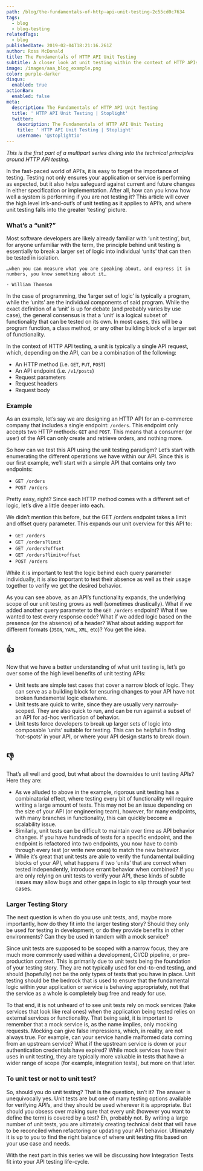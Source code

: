 ```yaml
---
path: /blog/the-fundamentals-of-http-api-unit-testing-2c55cd0c7634
tags:
  - blog
  - blog-testing
relatedTags:
  - blog
publishedDate: 2019-02-04T18:21:16.261Z
author: Ross McDonald
title: The Fundamentals of HTTP API Unit Testing
subtitle: A closer look at unit testing within the context of HTTP APIs
image: /images/aaa_blog_example.png
color: purple-darker
disqus:
  enabled: true
actionBar:
  enabled: false
meta:
  description: The Fundamentals of HTTP API Unit Testing
  title: ' HTTP API Unit Testing | Stoplight'
  twitter:
    description: The Fundamentals of HTTP API Unit Testing
    title: ' HTTP API Unit Testing | Stoplight'
    username: '@stoplightio'
---
```


_This is the first part of a multipart series diving into the technical principles around HTTP API testing._

In the fast-paced world of API’s, it is easy to forget the importance of testing. Testing not only ensures your application or service is performing as expected, but it also helps safeguard against current and future changes in either specification or implementation. After all, how can you know how well a system is performing if you are not testing it? This article will cover the high level in’s-and-out’s of unit testing as it applies to API’s, and where unit testing falls into the greater ‘testing’ picture.

### What’s a “unit?”

Most software developers are likely already familiar with ‘unit testing’, but, for anyone unfamiliar with the term, the principle behind unit testing is essentially to break a larger set of logic into individual ‘units’ that can then be tested in isolation.

```
…when you can measure what you are speaking about, and express it in numbers, you know something about it…

- William Thomson
```

In the case of programming, the ‘larger set of logic’ is typically a program, while the ‘units’ are the individual components of said program. While the exact definition of a ‘unit’ is up for debate (and probably varies by use case), the general consensus is that a ‘unit’ is a logical subset of functionality that can be tested on its own. In most cases, this will be a program function, a class method, or any other building block of a larger set of functionality.

In the context of HTTP API testing, a unit is typically a single API request, which, depending on the API, can be a combination of the following:

- An HTTP method (i.e. `GET`, `PUT`, `POST`)
- An API endpoint (i.e. `/v1/posts`)
- Request parameters
- Request headers
- Request body

### Example

As an example, let’s say we are designing an HTTP API for an e-commerce company that includes a single endpoint: `/orders`. This endpoint only accepts two HTTP methods: `GET` and `POST`. This means that a consumer (or user) of the API can only create and retrieve orders, and nothing more.

So how can we test this API using the unit testing paradigm? Let’s start with enumerating the different operations we have within our API. Since this is our first example, we’ll start with a simple API that contains only two endpoints:

- `GET /orders`
- `POST /orders`

Pretty easy, right? Since each HTTP method comes with a different set of logic, let’s dive a little deeper into each.

We didn’t mention this before, but the GET /orders endpoint takes a limit and offset query parameter. This expands our unit overview for this API to:

- `GET /orders`
- `GET /orders?limit`
- `GET /orders?offset`
- `GET /orders?limit+offset`
- `POST /orders`

While it is important to test the logic behind each query parameter individually, it is also important to test their absence as well as their usage together to verify we get the desired behavior.

As you can see above, as an API’s functionality expands, the underlying scope of our unit testing grows as well (sometimes drastically). What if we added another query parameter to the `GET /orders` endpoint? What if we wanted to test every response code? What if we added logic based on the presence (or the absence) of a header? What about adding support for different formats (`JSON`, `YAML`, `XML`, etc)? You get the idea.

## 👍

Now that we have a better understanding of what unit testing is, let’s go over some of the high level benefits of unit testing APIs:

- Unit tests are simple test cases that cover a narrow block of logic. They can serve as a building block for ensuring changes to your API have not broken fundamental logic elsewhere.
- Unit tests are quick to write, since they are usually very narrowly-scoped. They are also quick to run, and can be run against a subset of an API for ad-hoc verification of behavior.
- Unit tests force developers to break up larger sets of logic into composable ‘units’ suitable for testing. This can be helpful in finding ‘hot-spots’ in your API, or where your API design starts to break down.

## 👎

That’s all well and good, but what about the downsides to unit testing APIs? Here they are:

- As we alluded to above in the example, rigorous unit testing has a combinatorial effect, where testing every bit of functionality will require writing a large amount of tests. This may not be an issue depending on the size of your API (or engineering team), however, for many endpoints, with many branches in functionality, this can quickly become a scalability issue.
- Similarly, unit tests can be difficult to maintain over time as API behavior changes. If you have hundreds of tests for a specific endpoint, and the endpoint is refactored into two endpoints, you now have to comb through every test (or write new ones) to match the new behavior.
- While it’s great that unit tests are able to verify the fundamental building blocks of your API, what happens if two ‘units’ that are correct when tested independently, introduce errant behavior when combined? If you are only relying on unit tests to verify your API, these kinds of subtle issues may allow bugs and other gaps in logic to slip through your test cases.

### Larger Testing Story

The next question is when do you use unit tests, and, maybe more importantly, how do they fit into the larger testing story? Should they only be used for testing in development, or do they provide benefits in other environments? Can they be used in tandem with a mock service?

Since unit tests are supposed to be scoped with a narrow focus, they are much more commonly used within a development, CI/CD pipeline, or pre-production context. This is primarily due to unit tests being the foundation of your testing story. They are not typically used for end-to-end testing, and should (hopefully) not be the only types of tests that you have in place. Unit testing should be the bedrock that is used to ensure that the fundamental logic within your application or service is behaving appropriately, not that the service as a whole is completely bug free and ready for use.

To that end, it is not unheard of to see unit tests rely on mock services (fake services that look like real ones) when the application being tested relies on external services or functionality. That being said, it is important to remember that a mock service is, as the name implies, only mocking requests. Mocking can give false impressions, which, in reality, are not always true. For example, can your service handle malformed data coming from an upstream service? What if the upstream service is down or your authentication credentials have expired? While mock services have their uses in unit testing, they are typically more valuable in tests that have a wider range of scope (for example, integration tests), but more on that later.

### To unit test or not to unit test?

So, should you do unit testing? That is the question, isn’t it? The answer is unequivocally yes. Unit tests are but one of many testing options available for verifying API’s, and they should be used wherever it is appropriate. But should you obsess over making sure that every unit (however you want to define the term) is covered by a test? Eh, probably not. By writing a large number of unit tests, you are ultimately creating technical debt that will have to be reconciled when refactoring or updating your API behavior. Ultimately it is up to you to find the right balance of where unit testing fits based on your use case and needs.

With the next part in this series we will be discussing how Integration Tests fit into your API testing life-cycle.
